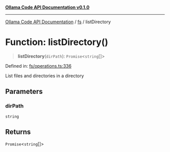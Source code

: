 [**Ollama Code API Documentation v0.1.0**](../../README.md)

***

[Ollama Code API Documentation](../../modules.md) / [fs](../README.md) / listDirectory

# Function: listDirectory()

> **listDirectory**(`dirPath`): `Promise`\<`string`[]\>

Defined in: [fs/operations.ts:336](https://github.com/erichchampion/ollama-code/blob/5f12b416589e9f978f73e54f8bfc9efaaaa273d1/ollama-code/src/fs/operations.ts#L336)

List files and directories in a directory

## Parameters

### dirPath

`string`

## Returns

`Promise`\<`string`[]\>

